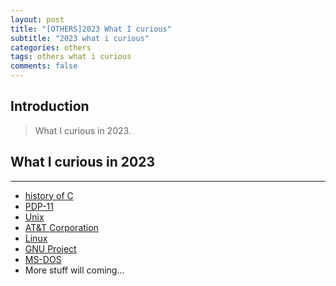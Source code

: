 ```yaml
---
layout: post
title: "[OTHERS]2023 What I curious"
subtitle: "2023 what i curious"
categories: others
tags: others what i curious
comments: false
---
```


## Introduction
> What I curious in 2023.



## What I curious in 2023
---
- [history of C](https://en.wikipedia.org/wiki/C_(programming_language))
- [PDP-11](https://en.wikipedia.org/wiki/PDP-11)
- [Unix](https://en.wikipedia.org/wiki/Unix)
- [AT&T Corporation](https://en.wikipedia.org/wiki/AT%26T_Corporation)
- [Linux](https://en.wikipedia.org/wiki/Linux)
- [GNU Project](https://en.wikipedia.org/wiki/GNU_Project)
- [MS-DOS](https://en.wikipedia.org/wiki/MS-DOS)
- More stuff will coming...
